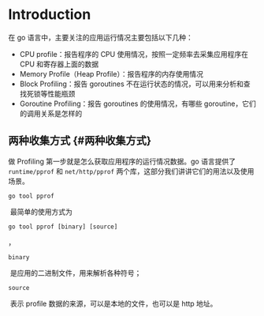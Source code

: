 # Introduction

在 go 语言中，主要关注的应用运行情况主要包括以下几种：

* CPU profile：报告程序的 CPU 使用情况，按照一定频率去采集应用程序在 CPU 和寄存器上面的数据
* Memory Profile（Heap Profile）：报告程序的内存使用情况
* Block Profiling：报告 goroutines 不在运行状态的情况，可以用来分析和查找死锁等性能瓶颈
* Goroutine Profiling：报告 goroutines 的使用情况，有哪些 goroutine，它们的调用关系是怎样的

## 两种收集方式 {#两种收集方式}

做 Profiling 第一步就是怎么获取应用程序的运行情况数据。go 语言提供了 `runtime/pprof` 和 `net/http/pprof` 两个库，这部分我们讲讲它们的用法以及使用场景。

`go tool pprof`

 最简单的使用方式为 

`go tool pprof [binary] [source]`

，

`binary`

 是应用的二进制文件，用来解析各种符号；

`source`

 表示 profile 数据的来源，可以是本地的文件，也可以是 http 地址。



